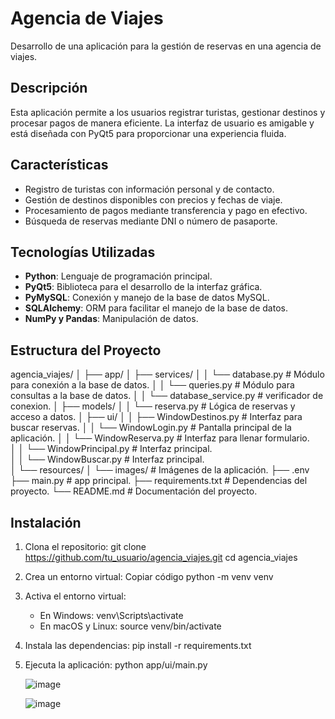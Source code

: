# Agencia de Viajes

Desarrollo de una aplicación para la gestión de reservas en una agencia de viajes.

## Descripción

Esta aplicación permite a los usuarios registrar turistas, gestionar destinos y procesar pagos de manera eficiente. La interfaz de usuario es amigable y está diseñada con PyQt5 para proporcionar una experiencia fluida.

## Características

- Registro de turistas con información personal y de contacto.
- Gestión de destinos disponibles con precios y fechas de viaje.
- Procesamiento de pagos mediante transferencia y pago en efectivo.
- Búsqueda de reservas mediante DNI o número de pasaporte.

## Tecnologías Utilizadas

- **Python**: Lenguaje de programación principal.
- **PyQt5**: Biblioteca para el desarrollo de la interfaz gráfica.
- **PyMySQL**: Conexión y manejo de la base de datos MySQL.
- **SQLAlchemy**: ORM para facilitar el manejo de la base de datos.
- **NumPy y Pandas**: Manipulación de datos.

## Estructura del Proyecto

agencia_viajes/ 
│ 
├── app/ 
│   ├── services/ 
│   │   └── database.py # Módulo para conexión a la base de datos. 
│   │   └── queries.py # Módulo para consultas a la base de datos. 
│   │   └── database_service.py # verificador de conexion. 
│   ├── models/ 
│   │   └── reserva.py # Lógica de reservas y acceso a datos. 
│   ├── ui/ 
│   │   ├── WindowDestinos.py # Interfaz para buscar reservas. 
│   │   └── WindowLogin.py # Pantalla principal de la aplicación.
│   │   └── WindowReserva.py # Interfaz para llenar formulario.  
│   │   └── WindowPrincipal.py # Interfaz principal.  
│   │   └── WindowBuscar.py # Interfaz principal.  
│   └── resources/ 
│       └── images/ # Imágenes de la aplicación. 
├── .env  
├── main.py # app principal. 
├── requirements.txt # Dependencias del proyecto. 
└── README.md # Documentación del proyecto.

## Instalación

1. Clona el repositorio:
   git clone https://github.com/tu_usuario/agencia_viajes.git
   cd agencia_viajes

2. Crea un entorno virtual:
    Copiar código
    python -m venv venv

3. Activa el entorno virtual:
    - En Windows:
        venv\Scripts\activate
    - En macOS y Linux:
        source venv/bin/activate

4. Instala las dependencias:
    pip install -r requirements.txt

5. Ejecuta la aplicación:
    python app/ui/main.py

   ![image](https://github.com/user-attachments/assets/9594ee78-78dc-4375-960b-60e1eec56d9f)

   ![image](https://github.com/user-attachments/assets/101d7581-4e54-4ff1-929a-0a1840512c07)

